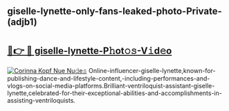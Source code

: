 ## giselle-lynette-only-fans​-leaked-photo​-Private-(adjb1)


# <h2><a href="https://mediaupload.pro?title=giselle-lynette&ref=git">🔗👉 🔴 giselle-lynette-P𝚑ot𝚘𝚜-V𝚒d𝚎o</a></h2>

[![Corinna Kopf Nue Nu𝚍e𝚜](https://i.imgur.com/0qMVB7G.gif)](https://mediaupload.pro?title=giselle-lynette&ref=git)
Online-influencer-giselle-lynette,known-for-publishing-dance-and-lifestyle-content,-including-performances-and-vlogs-on-social-media-platforms.Brilliant-ventriloquist-assistant-giselle-lynette,celebrated-for-their-exceptional-abilities-and-accomplishments-in-assisting-ventriloquists.  